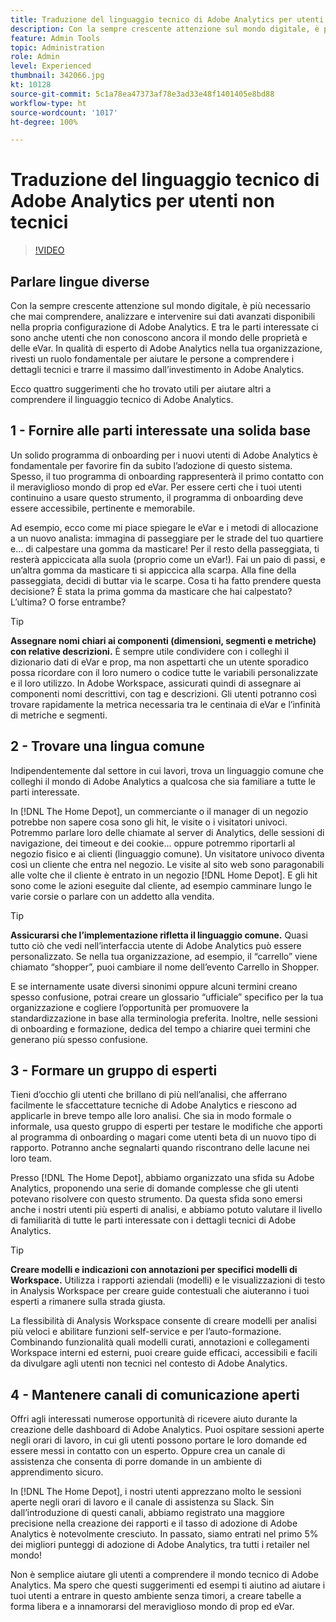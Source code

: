 ```yaml
---
title: Traduzione del linguaggio tecnico di Adobe Analytics per utenti non tecnici
description: Con la sempre crescente attenzione sul mondo digitale, è più necessario che mai comprendere, analizzare e intervenire sui dati avanzati disponibili nella propria configurazione di Adobe Analytics. E tra le parti interessate ci sono anche utenti che non conoscono ancora il mondo delle proprietà e delle eVar. In qualità di esperto di Adobe Analytics nella tua organizzazione, rivesti un ruolo fondamentale per aiutare le persone a comprendere i dettagli tecnici e trarre il massimo dall’investimento in Adobe Analytics.
feature: Admin Tools
topic: Administration
role: Admin
level: Experienced
thumbnail: 342066.jpg
kt: 10128
source-git-commit: 5c1a78ea47373af78e3ad33e48f1401405e8bd88
workflow-type: ht
source-wordcount: '1017'
ht-degree: 100%

---
```



# Traduzione del linguaggio tecnico di Adobe Analytics per utenti non tecnici

>[!VIDEO](https://video.tv.adobe.com/v/342066/?quality=12&learn=on)

## Parlare lingue diverse

Con la sempre crescente attenzione sul mondo digitale, è più necessario che mai comprendere, analizzare e intervenire sui dati avanzati disponibili nella propria configurazione di Adobe Analytics. E tra le parti interessate ci sono anche utenti che non conoscono ancora il mondo delle proprietà e delle eVar. In qualità di esperto di Adobe Analytics nella tua organizzazione, rivesti un ruolo fondamentale per aiutare le persone a comprendere i dettagli tecnici e trarre il massimo dall’investimento in Adobe Analytics.

Ecco quattro suggerimenti che ho trovato utili per aiutare altri a comprendere il linguaggio tecnico di Adobe Analytics.

## 1 - Fornire alle parti interessate una solida base

Un solido programma di onboarding per i nuovi utenti di Adobe Analytics è fondamentale per favorire fin da subito l’adozione di questo sistema. Spesso, il tuo programma di onboarding rappresenterà il primo contatto con il meraviglioso mondo di prop ed eVar. Per essere certi che i tuoi utenti continuino a usare questo strumento, il programma di onboarding deve essere accessibile, pertinente e memorabile.

Ad esempio, ecco come mi piace spiegare le eVar e i metodi di allocazione a un nuovo analista: immagina di passeggiare per le strade del tuo quartiere e... di calpestare una gomma da masticare! Per il resto della passeggiata, ti resterà appiccicata alla suola (proprio come un eVar!). Fai un paio di passi, e un’altra gomma da masticare ti si appiccica alla scarpa. Alla fine della passeggiata, decidi di buttar via le scarpe. Cosa ti ha fatto prendere questa decisione? È stata la prima gomma da masticare che hai calpestato? L’ultima? O forse entrambe?

>[!TIP]
>
>**Assegnare nomi chiari ai componenti (dimensioni, segmenti e metriche) con relative descrizioni.**
>È sempre utile condividere con i colleghi il dizionario dati di eVar e prop, ma non aspettarti che un utente sporadico possa ricordare con il loro numero o codice tutte le variabili personalizzate e il loro utilizzo. In Adobe Workspace, assicurati quindi di assegnare ai componenti nomi descrittivi, con tag e descrizioni. Gli utenti potranno così trovare rapidamente la metrica necessaria tra le centinaia di eVar e l’infinità di metriche e segmenti.

## 2 - Trovare una lingua comune

Indipendentemente dal settore in cui lavori, trova un linguaggio comune che colleghi il mondo di Adobe Analytics a qualcosa che sia familiare a tutte le parti interessate.

In [!DNL The Home Depot], un commerciante o il manager di un negozio potrebbe non sapere cosa sono gli hit, le visite o i visitatori univoci. Potremmo parlare loro delle chiamate al server di Analytics, delle sessioni di navigazione, dei timeout e dei cookie... oppure potremmo riportarli al negozio fisico e ai clienti (linguaggio comune). Un visitatore univoco diventa così un cliente che entra nel negozio. Le visite al sito web sono paragonabili alle volte che il cliente è entrato in un negozio [!DNL Home Depot]. E gli hit sono come le azioni eseguite dal cliente, ad esempio camminare lungo le varie corsie o parlare con un addetto alla vendita.

>[!TIP]
>
>**Assicurarsi che l’implementazione rifletta il linguaggio comune.**
>Quasi tutto ciò che vedi nell’interfaccia utente di Adobe Analytics può essere personalizzato. Se nella tua organizzazione, ad esempio, il “carrello” viene chiamato “shopper”, puoi cambiare il nome dell’evento Carrello in Shopper.
>
>E se internamente usate diversi sinonimi oppure alcuni termini creano spesso confusione, potrai creare un glossario “ufficiale” specifico per la tua organizzazione e cogliere l’opportunità per promuovere la standardizzazione in base alla terminologia preferita. Inoltre, nelle sessioni di onboarding e formazione, dedica del tempo a chiarire quei termini che generano più spesso confusione.

## 3 - Formare un gruppo di esperti

Tieni d’occhio gli utenti che brillano di più nell’analisi, che afferrano facilmente le sfaccettature tecniche di Adobe Analytics e riescono ad applicarle in breve tempo alle loro analisi. Che sia in modo formale o informale, usa questo gruppo di esperti per testare le modifiche che apporti al programma di onboarding o magari come utenti beta di un nuovo tipo di rapporto. Potranno anche segnalarti quando riscontrano delle lacune nei loro team.

Presso [!DNL The Home Depot], abbiamo organizzato una sfida su Adobe Analytics, proponendo una serie di domande complesse che gli utenti potevano risolvere con questo strumento. Da questa sfida sono emersi anche i nostri utenti più esperti di analisi, e abbiamo potuto valutare il livello di familiarità di tutte le parti interessate con i dettagli tecnici di Adobe Analytics.

>[!TIP]
>
>**Creare modelli e indicazioni con annotazioni per specifici modelli di Workspace.**
>Utilizza i rapporti aziendali (modelli) e le visualizzazioni di testo in Analysis Workspace per creare guide contestuali che aiuteranno i tuoi esperti a rimanere sulla strada giusta.
>
>La flessibilità di Analysis Workspace consente di creare modelli per analisi più veloci e abilitare funzioni self-service e per l’auto-formazione. Combinando funzionalità quali modelli curati, annotazioni e collegamenti Workspace interni ed esterni, puoi creare guide efficaci, accessibili e facili da divulgare agli utenti non tecnici nel contesto di Adobe Analytics.

## 4 - Mantenere canali di comunicazione aperti

Offri agli interessati numerose opportunità di ricevere aiuto durante la creazione delle dashboard di Adobe Analytics. Puoi ospitare sessioni aperte negli orari di lavoro, in cui gli utenti possono portare le loro domande ed essere messi in contatto con un esperto. Oppure crea un canale di assistenza che consenta di porre domande in un ambiente di apprendimento sicuro.

In [!DNL The Home Depot], i nostri utenti apprezzano molto le sessioni aperte negli orari di lavoro e il canale di assistenza su Slack. Sin dall’introduzione di questi canali, abbiamo registrato una maggiore precisione nella creazione dei rapporti e il tasso di adozione di Adobe Analytics è notevolmente cresciuto. In passato, siamo entrati nel primo 5% dei migliori punteggi di adozione di Adobe Analytics, tra tutti i retailer nel mondo!

Non è semplice aiutare gli utenti a comprendere il mondo tecnico di Adobe Analytics. Ma spero che questi suggerimenti ed esempi ti aiutino ad aiutare i tuoi utenti a entrare in questo ambiente senza timori, a creare tabelle a forma libera e a innamorarsi del meraviglioso mondo di prop ed eVar.
